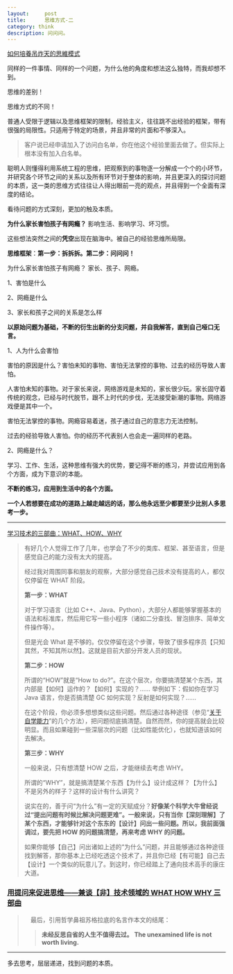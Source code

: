 ```yaml
---
layout:     post
title:      思维方式-二
category: think
description: 问问问。
---
```

[如何培養吊炸天的思維模式](https://www.youtube.com/watch?v=cVr_baz8FxI&t=84s&ab_channel=%E6%80%9D%E8%80%83%E8%80%85%E7%9A%84%E9%87%91%E6%89%8B%E6%8C%87)

同样的一件事情、同样的一个问题，为什么他的角度和想法这么独特，而我却想不到。

思维的差别！

思维方式的不同！

普通人受限于逻辑以及思维框架的限制，经验主义，往往跳不出经验的框架，带有很强的局限性。只适用于特定的场景，并且非常的片面和不够深入。

> 客户说已经申请加入了访问白名单，你在他这个经验里面去做了。但实际上根本没有加入白名单。

聪明人则懂得利用系统工程的思维，把观察到的事物逐一分解成一个个的小环节，并研究各个环节之间的关系以及所有环节对于整体的影响，并且更深入的探讨问题的本质，这一类的思维方式往往让人得出眼前一亮的观点，并且得到一个全面有深度的结论。

看待问题的方式深刻，更加的触及本质。

**为什么家长害怕孩子有网瘾？** 影响生活、影响学习、坏习惯。

这些想法突然之间的**凭空**出现在脑海中。被自己的经验思维所局限。

**思维框架**：**第一步：拆拆拆。第二步：问问问！**

为什么家长害怕孩子有网瘾？ 家长、孩子、网瘾。

1、害怕是什么

2、网瘾是什么

3、家长和孩子之间的关系是怎么样

**以原始问题为基础，不断的衍生出新的分支问题，并自我解答，直到自己哑口无言。**

1、人为什么会害怕

害怕的原因是什么？害怕未知的事物、害怕无法掌控的事物、过去的经历导致人害怕。

人害怕未知的事物。对于家长来说，网络游戏是未知的，家长很少玩。家长固守着传统的观念，已经与时代脱节，跟不上时代的步伐，无法接受新潮的事物。网络游戏便是其中一个。

害怕无法掌控的事物。网瘾容易着迷，孩子通过自己的意志力无法控制。

过去的经验导致人害怕。你的经历不代表别人也会走一遍同样的老路。

2、网瘾是什么？

学习、工作、生活，这种思维有强大的优势，要记得不断的练习，并尝试应用到各个方面，成为下意识的本能。

**不断的练习，应用到生活中的各个方面。**

**一个人若想要在成功的道路上越走越远的话，那么他永远至少都要至少比别人多思考一步。**

---

[学习技术的三部曲：WHAT、HOW、WHY](https://program-think.blogspot.com/2009/02/study-technology-in-three-steps.html)

> 有好几个人觉得工作了几年，也学会了不少的类库、框架、甚至语言，但是感觉自己的能力没有太大的提高。
>
> 经过我对周围同事和朋友的观察，大部分感觉自己技术没有提高的人，都仅仅停留在 WHAT 阶段。
>
> **第一步：WHAT**
>
> 对于学习语言（比如 C++、Java、Python），大部分人都能够掌握基本的语法和标准库，然后用它写一些小程序（诸如二分查找、冒泡排序、简单文件操作等）。
>
> 但是光会 What 是不够的。仅仅停留在这个步骤，导致了很多程序员【只知其然，不知其所以然】。这就是目前大部分开发人员的现状。
>
> **第二步：HOW**
>
> 所谓的“HOW”就是“How to do?”。在这个层次，你要搞清楚某个东西，其内部是【如何】运作的？【如何】实现的？......
> 举例如下：假如你在学习 Java 语言，你是否搞清楚 GC 如何实现？反射是如何实现？......
>
> 在这个阶段，你必须多想想类似这些问题。然后通过各种途径（参见“[关于自学能力](https://program-think.blogspot.com/2009/01/2.html)”的几个方法），把问题彻底搞清楚。自然而然，你的提高就会比较明显。而且如果碰到一些深层次的问题（比如性能优化），也就知道该如何去解决。
>
> **第三步：WHY**
>
> 一般来说，只有想清楚 HOW 之后，才能继续去考虑 WHY。
>
> 所谓的“WHY”，就是搞清楚某个东西【为什么】设计成这样？【为什么】不是另外的样子？这样的设计有什么讲究？
>
> 说实在的，善于问“为什么”有一定的天赋成分？**好像某个科学大牛曾经说过“提出问题有时候比解决问题更难”。一般来说，只有当你【深刻理解】了某个东西，才能够针对这个东东的【设计】问出一些问题。所以，我前面强调过，要先把 HOW 的问题搞清楚，再来考虑 WHY 的问题。**
>
> 如果你能够【自己】问出诸如上述的“为什么”问题，并且能够通过各种途径找到解答，那你基本上已经吃透这个技术了，并且你已经【有可能】自己去【设计】一个类似的玩意儿了。到这时，你已经踏上了通向技术高手的康庄大道。

### [用提问来促进思维——兼谈【非】技术领域的 WHAT HOW WHY 三部曲](https://program-think.blogspot.com/2012/03/think-what-how-why.html)



> 
> 　最后，引用哲学鼻祖苏格拉底的名言作本文的结尾：
>
> > **未经反思自省的人生不值得去过。
> > The unexamined life is not worth living.**

---

多去思考，层层递进，找到问题的本质。
